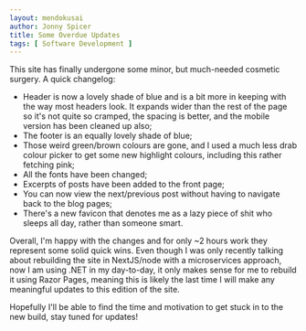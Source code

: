 ```yaml
---
layout: mendokusai
author: Jonny Spicer
title: Some Overdue Updates
tags: [ Software Development ]
---
```

This site has finally undergone some minor, but much-needed cosmetic surgery. A quick changelog:

- Header is now a lovely shade of blue and is a bit more in keeping with the way most headers look. It expands wider than the rest of the page so it's not quite so cramped, the spacing is better, and the mobile version has been cleaned up also;
- The footer is an equally lovely shade of blue;
- Those weird green/brown colours are gone, and I used a much less drab colour picker to get some new highlight colours, including this rather fetching <a style="cursor:default">pink</a>;
- All the fonts have been changed;
- Excerpts of posts have been added to the front page;
- You can now view the next/previous post without having to navigate back to the blog pages;
- There's a new favicon that denotes me as a lazy piece of shit who sleeps all day, rather than someone smart.

Overall, I'm happy with the changes and for only ~2 hours work they represent some solid quick wins. Even though I was only recently talking about rebuilding the site in NextJS/node with a microservices 
approach, now I am using .NET in my day-to-day, it only makes sense for me to rebuild it using Razor Pages, meaning this is likely the last time I will make any meaningful updates to this edition of the 
site. 

Hopefully I'll be able to find the time and motivation to get stuck in to the new build, stay tuned for updates!

